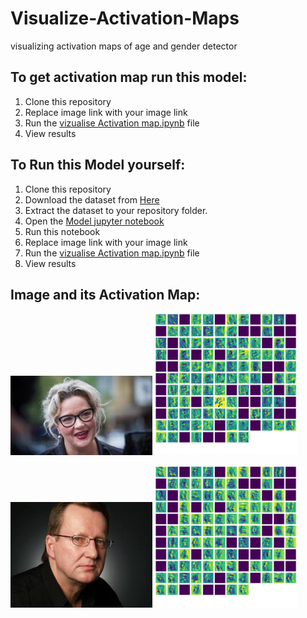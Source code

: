 # Visualize-Activation-Maps
visualizing activation maps of age and gender detector
## To get activation map run this model:
1. Clone this repository
2. Replace image link with your image link
3. Run the [vizualise Activation map.ipynb](https://github.com/poojachowdary9866/Visualize-Activation-Maps/blob/main/Visualize%20Activation%20Maps.ipynb) file
4. View results

## To Run this Model yourself:
1. Clone this repository
2. Download the dataset from [Here](https://www.kaggle.com/datasets/jangedoo/utkface-new)
3. Extract the dataset to your repository folder.
4. Open the [Model jupyter notebook](https://github.com/poojachowdary9866/Visualize-Activation-Maps/blob/main/model-1.ipynb)
5. Run this notebook
6. Replace image link with your image link
7. Run the [vizualise Activation map.ipynb](https://github.com/poojachowdary9866/Visualize-Activation-Maps/blob/main/Visualize%20Activation%20Maps.ipynb) file
8. View results

## Image and its Activation Map:

<p float="left">
  <img src="https://github.com/poojachowdary9866/Visualize-Activation-Maps/blob/main/image.jfif" width="45%" />
  <img src="https://github.com/poojachowdary9866/Visualize-Activation-Maps/blob/main/Activtion%20Map.png" width="45%" />
</p>
<p float="left">
  <img src="https://github.com/poojachowdary9866/Visualize-Activation-Maps/blob/main/image2.jfif" width="45%" />
  <img src="https://github.com/poojachowdary9866/Visualize-Activation-Maps/blob/main/Activation%20Map2.png" width="45%" />
</p>
